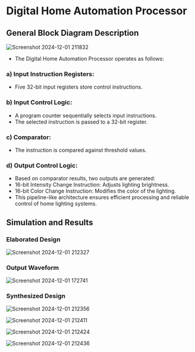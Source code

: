 # Digital Home Automation Processor


## General Block Diagram Description

![Screenshot 2024-12-01 211832](https://github.com/user-attachments/assets/e9cc11b4-dfd2-4383-8084-161bb1bdb857)



- The Digital Home Automation Processor operates as follows:

### a) Input Instruction Registers:
- Five 32-bit input registers store control instructions.

### b) Input Control Logic:
- A program counter sequentially selects input instructions.
- The selected instruction is passed to a 32-bit register.

### c) Comparator:
- The instruction is compared against threshold values.

  
### d) Output Control Logic:
- Based on comparator results, two outputs are generated:
- 16-bit Intensity Change Instruction: Adjusts lighting brightness.
- 16-bit Color Change Instruction: Modifies the color of the lighting.
- This pipeline-like architecture ensures efficient processing and reliable control of home lighting systems.


## Simulation and Results

### Elaborated Design

![Screenshot 2024-12-01 212327](https://github.com/user-attachments/assets/ec3bc050-bcac-4360-ab71-f73f595198f1)


### Output Waveform

![Screenshot 2024-12-01 172741](https://github.com/user-attachments/assets/3a336b4d-e547-4b72-8e09-9f0376c1c4b4)


### Synthesized Design

![Screenshot 2024-12-01 212356](https://github.com/user-attachments/assets/3c8d59be-bb75-4ffe-b449-ec4e175f7da6)

![Screenshot 2024-12-01 212411](https://github.com/user-attachments/assets/49284b1d-011c-4aa5-94ff-b2a446a749ee)

![Screenshot 2024-12-01 212424](https://github.com/user-attachments/assets/21cd3968-e218-4133-90d8-8613b2b5038b)

![Screenshot 2024-12-01 212436](https://github.com/user-attachments/assets/f575b295-95ea-4a71-9d72-4c054d50b041)
